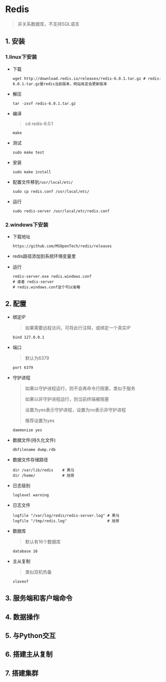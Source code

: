 # Redis

> 非关系数据库，不支持SQL语言

## 1. 安装

### 1.linux下安装

+ 下载

  ```shell
  wget http://download.redis.io/releases/redis-6.0.1.tar.gz # redis-6.0.1.tar.gz是redis当前版本，网站肯定会更新版本
  ```

+ 解压

  ```shell
  tar -zxvf redis-6.0.1.tar.gz 
  ```

+ 编译

  > cd redis-6.0.1

  ```shell
  make
  ```

+ 测试

  ```shell
  sudo make test
  ```

+ 安装

  ```shell
  sudo make install
  ```

+ 配置文件移到`/usr/local/etc/`

  ```shell
  sudo cp redis.conf /usr/local/etc/
  ```

+ 运行

  ```shell
  sudo redis-server /usr/local/etc/redis.conf
  ```

### 2.windows下安装

+ 下载地址

  ```shell
  https://github.com/MSOpenTech/redis/releases
  ```

+ redis路径添加到系统环境变量里

+ 运行

  ```shell
  redis-server.exe redis.windows.conf
  # 或者 redis-server
  # redis.windows.conf这个可以省略
  ```

## 2. 配置

+ 绑定IP

  > 如果需要远程访问，可将此行注释，或绑定一个真实IP

  ```shell
  bind 127.0.0.1
  ```

+ 端口

  > 默认为6379

  ```shell
  port 6379
  ```

+ 守护进程

  >如果以守护进程运行，则不会再命令行阻塞，类似于服务
  >
  >如果以非守护进程运行，则当前终端被阻塞
  >
  >设置为yes表示守护进程，设置为no表示非守护进程
  >
  >推荐设置为yes

  ```shell
  daemonize yes
  ```

+ 数据文件(持久化文件)

  ```shell
  dbfilename dump.rdb
  ```

+ 数据文件存储路径

  ```shell
  dir /var/lib/redis	# 黑马
  dir /home/			# 旭哥
  ```

+ 日志级别

  ```shell
  loglevel warning
  ```

+ 日志文件

  ```shell
  logfile "/var/log/redis/redis-server.log"	# 黑马
  logfile "/tmp/redis.log"					# 旭哥
  ```

+ 数据库

  > 默认有16个数据库

  ```shell
  database 16
  ```

+ 主从复制

  > 类似双机热备

  ```shell
  slaveof
  ```

## 3. 服务端和客户端命令



## 4. 数据操作



## 5. 与Python交互



## 6. 搭建主从复制



## 7. 搭建集群

